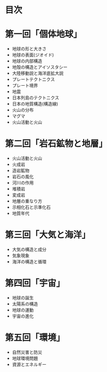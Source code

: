 # 目次

# 第一回「個体地球」
- 地球の形と大きさ
- 地球の表面(ジオイド)
- 地球の内部構造
- 地殻の構造とアイソスタシー
- 大陸移動説と海洋底拡大説
- プレートテクトニクス
- プレート境界
- 地震
- 日本列島のテクトニクス
- 日本の地質構造(構造線)
- 火山の分布
- マグマ
- 火山活動と火山

# 第二回「岩石鉱物と地層」
- 火山活動と火山
- 火成岩
- 造岩鉱物
- 岩石の風化
- 河川の作用
- 堆積岩
- 変成岩
- 地層の重なり方
- 示相化石と示準化石
- 地質年代

# 第三回「大気と海洋」
- 大気の構造と成分
- 気象現象
- 海洋の構造と循環

# 第四回「宇宙」
- 地球の誕生
- 太陽系の構造
- 地球の運動
- 宇宙の進化

# 第五回「環境」
- 自然災害と防災
- 地球環境問題
- 資源とエネルギー
